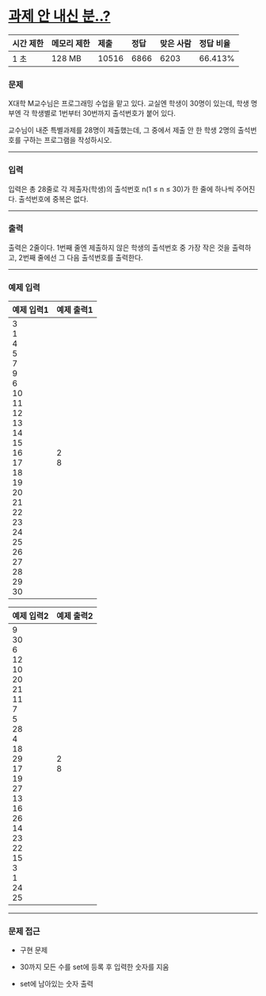 # [과제 안 내신 분..?](https://www.acmicpc.net/problem/5597)

<div align = center>

| 시간 제한 | 메모리 제한 | 제출  | 정답 | 맞은 사람 | 정답 비율 |
| :-------- | :---------- | :---- | :--- | :-------- | :-------- |
| 1 초      | 128 MB      | 10516 | 6866 | 6203      | 66.413%   |

</div>

### 문제

X대학 M교수님은 프로그래밍 수업을 맡고 있다. 교실엔 학생이 30명이 있는데, 학생 명부엔 각 학생별로 1번부터 30번까지 출석번호가 붙어 있다.

교수님이 내준 특별과제를 28명이 제출했는데, 그 중에서 제출 안 한 학생 2명의 출석번호를 구하는 프로그램을 작성하시오.

---

### 입력

입력은 총 28줄로 각 제출자(학생)의 출석번호 n(1 ≤ n ≤ 30)가 한 줄에 하나씩 주어진다. 출석번호에 중복은 없다.

---

### 출력

출력은 2줄이다. 1번째 줄엔 제출하지 않은 학생의 출석번호 중 가장 작은 것을 출력하고, 2번째 줄에선 그 다음 출석번호를 출력한다.

---

### 예제 입력

| 예제 입력1                                                                                                                                                                               | 예제 출력1 |
| :--------------------------------------------------------------------------------------------------------------------------------------------------------------------------------------- | :--------- |
| 3<br/>1<br/>4<br/>5<br/>7<br/>9<br/>6<br/>10<br/>11<br/>12<br/>13<br/>14<br/>15<br/>16<br/>17<br/>18<br/>19<br/>20<br/>21<br/>22<br/>23<br/>24<br/>25<br/>26<br/>27<br/>28<br/>29<br/>30 | 2 <br/>8   |

| 예제 입력2                                                                                                                                                                               | 예제 출력2 |
| :--------------------------------------------------------------------------------------------------------------------------------------------------------------------------------------- | :--------- |
| 9<br/>30<br/>6<br/>12<br/>10<br/>20<br/>21<br/>11<br/>7<br/>5<br/>28<br/>4<br/>18<br/>29<br/>17<br/>19<br/>27<br/>13<br/>16<br/>26<br/>14<br/>23<br/>22<br/>15<br/>3<br/>1<br/>24<br/>25 | 2<br/>8    |

---

### 문제 접근

  - 구현 문제

  - 30까지 모든 수를 set에 등록 후 입력한 숫자를 지움

  - set에 남아있는 숫자 출력